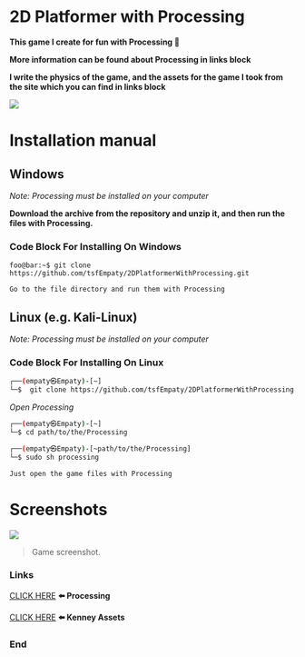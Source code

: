 # 2D Platformer with Processing

**This game I create for fun with Processing 🤩**

**More information can be found about Processing in links block**

**I write the physics of the game, and the assets for the game I took from the site which you can find in links block**

![](https://upload.wikimedia.org/wikipedia/commons/thumb/c/cb/Processing_2021_logo.svg/640px-Processing_2021_logo.svg.png)

# Installation manual

## Windows

*Note: Processing must be installed on your computer*

**Download the archive from the repository and unzip it, and then run the files with Processing.**

### Code Block For Installing On Windows

```shell
foo@bar:~$ git clone https://github.com/tsfEmpaty/2DPlatformerWithProcessing.git
```

`Go to the file directory and run them with Processing`

## Linux (e.g. Kali-Linux)

*Note: Processing must be installed on your computer*

### Code Block For Installing On Linux

```zsh
┌──(empaty㉿Empaty)-[~]
└─$  git clone https://github.com/tsfEmpaty/2DPlatformerWithProcessing.git
```

*Open Processing*

```zsh
┌──(empaty㉿Empaty)-[~]
└─$ cd path/to/the/Processing

┌──(empaty㉿Empaty)-[~path/to/the/Processing]
└─$ sudo sh processing
```

`Just open the game files with Processing`

# Screenshots

![](2DPlatformerWithProcessing/GameWithProcessing/src/Screenshot.PNG)

> Game screenshot.


### Links

[CLICK HERE](https://processing.org/) **⬅️ Processing**

[CLICK HERE](kenney.nl/) **⬅️ Kenney Assets**

### End